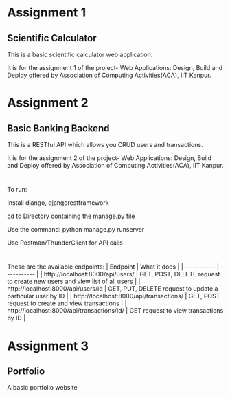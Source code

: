 # Assignment 1
## Scientific Calculator

This is a basic scientific calculator web application.

It is for the assignment 1 of the project- Web Applications: Design, Build and Deploy offered by Association of Computing Activities(ACA), IIT Kanpur.

# Assignment 2
## Basic Banking Backend

This is a RESTful API which allows you CRUD users and transactions. 

It is for the assignment 2 of the project- Web Applications: Design, Build and Deploy offered by Association of Computing Activities(ACA), IIT Kanpur.
#  

To run:

Install django, djangorestframework

cd to Directory containing the manage.py file

Use the command: python manage.py runserver

Use Postman/ThunderClient for API calls

#  



These are the available endpoints:
| Endpoint      | What it does |
| ----------- | ----------- |
| http://localhost:8000/api/users/      | GET, POST, DELETE request to create new users and view list of all users       |
| http://localhost:8000/api/users/id    | GET, PUT, DELETE request to update a particular user by ID        |
| http://localhost:8000/api/transactions/ | GET, POST request to create and view transactions  |
| http://localhost:8000/api/transactions/id/ | GET request to view transactions by ID |





# Assignment 3
## Portfolio

A basic portfolio website
